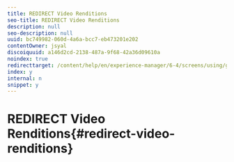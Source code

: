 ```yaml
---
title: REDIRECT Video Renditions
seo-title: REDIRECT Video Renditions
description: null
seo-description: null
uuid: bc749982-060d-4a6a-bcc7-eb473201e202
contentOwner: jsyal
discoiquuid: a146d2cd-2138-487a-9f68-42a36d09610a
noindex: true
redirecttarget: /content/help/en/experience-manager/6-4/screens/using/generating-renditions
index: y
internal: n
snippet: y
---
```


# REDIRECT Video Renditions{#redirect-video-renditions}

